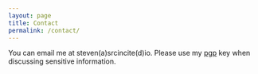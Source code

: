 ```yaml
---
layout: page
title: Contact
permalink: /contact/
---
```


<p>You can email me at steven(a)srcincite(d)io. Please use my <a href="/assets/pgp.asc">pgp</a> key when discussing sensitive information.</p>
